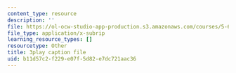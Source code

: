 ```yaml
---
content_type: resource
description: ''
file: https://ol-ocw-studio-app-production.s3.amazonaws.com/courses/5-61-physical-chemistry-fall-2017/b11d57c2f229e07f5d82e7dc721aac36_QkMB_0jOvVA.srt
file_type: application/x-subrip
learning_resource_types: []
resourcetype: Other
title: 3play caption file
uid: b11d57c2-f229-e07f-5d82-e7dc721aac36
---
```

